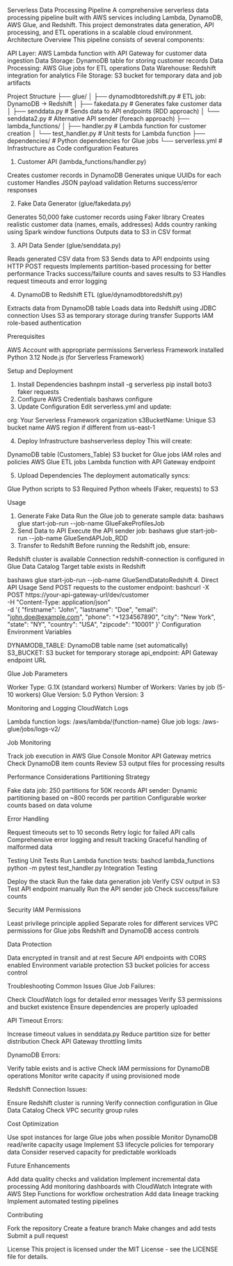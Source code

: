 Serverless Data Processing Pipeline
A comprehensive serverless data processing pipeline built with AWS services including Lambda, DynamoDB, AWS Glue, and Redshift. This project demonstrates data generation, API processing, and ETL operations in a scalable cloud environment.
Architecture Overview
This pipeline consists of several components:

API Layer: AWS Lambda function with API Gateway for customer data ingestion
Data Storage: DynamoDB table for storing customer records
Data Processing: AWS Glue jobs for ETL operations
Data Warehouse: Redshift integration for analytics
File Storage: S3 bucket for temporary data and job artifacts

Project Structure
├── glue/
│   ├── dynamodbtoredshift.py    # ETL job: DynamoDB → Redshift
│   ├── fakedata.py              # Generates fake customer data
│   ├── senddata.py              # Sends data to API endpoints (RDD approach)
│   └── senddata2.py             # Alternative API sender (foreach approach)
├── lambda_functions/
│   ├── handler.py               # Lambda function for customer creation
│   └── test_handler.py          # Unit tests for Lambda function
├── dependencies/                 # Python dependencies for Glue jobs
└── serverless.yml               # Infrastructure as Code configuration
Features
1. Customer API (lambda_functions/handler.py)

Creates customer records in DynamoDB
Generates unique UUIDs for each customer
Handles JSON payload validation
Returns success/error responses

2. Fake Data Generator (glue/fakedata.py)

Generates 50,000 fake customer records using Faker library
Creates realistic customer data (names, emails, addresses)
Adds country ranking using Spark window functions
Outputs data to S3 in CSV format

3. API Data Sender (glue/senddata.py)

Reads generated CSV data from S3
Sends data to API endpoints using HTTP POST requests
Implements partition-based processing for better performance
Tracks success/failure counts and saves results to S3
Handles request timeouts and error logging

4. DynamoDB to Redshift ETL (glue/dynamodbtoredshift.py)

Extracts data from DynamoDB table
Loads data into Redshift using JDBC connection
Uses S3 as temporary storage during transfer
Supports IAM role-based authentication

Prerequisites

AWS Account with appropriate permissions
Serverless Framework installed
Python 3.12
Node.js (for Serverless Framework)

Setup and Deployment
1. Install Dependencies
bashnpm install -g serverless
pip install boto3 faker requests
2. Configure AWS Credentials
bashaws configure
3. Update Configuration
Edit serverless.yml and update:

org: Your Serverless Framework organization
s3BucketName: Unique S3 bucket name
AWS region if different from us-east-1

4. Deploy Infrastructure
bashserverless deploy
This will create:

DynamoDB table (Customers_Table)
S3 bucket for Glue jobs
IAM roles and policies
AWS Glue ETL jobs
Lambda function with API Gateway endpoint

5. Upload Dependencies
The deployment automatically syncs:

Glue Python scripts to S3
Required Python wheels (Faker, requests) to S3

Usage
1. Generate Fake Data
Run the Glue job to generate sample data:
bashaws glue start-job-run --job-name GlueFakeProfilesJob
2. Send Data to API
Execute the API sender job:
bashaws glue start-job-run --job-name GlueSendAPIJob_RDD
3. Transfer to Redshift
Before running the Redshift job, ensure:

Redshift cluster is available
Connection redshift-connection is configured in Glue Data Catalog
Target table exists in Redshift

bashaws glue start-job-run --job-name GlueSendDatatoRedshift
4. Direct API Usage
Send POST requests to the customer endpoint:
bashcurl -X POST https://your-api-gateway-url/dev/customer \
  -H "Content-Type: application/json" \
  -d '{
    "firstname": "John",
    "lastname": "Doe",
    "email": "john.doe@example.com",
    "phone": "+1234567890",
    "city": "New York",
    "state": "NY",
    "country": "USA",
    "zipcode": "10001"
  }'
Configuration
Environment Variables

DYNAMODB_TABLE: DynamoDB table name (set automatically)
S3_BUCKET: S3 bucket for temporary storage
api_endpoint: API Gateway endpoint URL

Glue Job Parameters

Worker Type: G.1X (standard workers)
Number of Workers: Varies by job (5-10 workers)
Glue Version: 5.0
Python Version: 3

Monitoring and Logging
CloudWatch Logs

Lambda function logs: /aws/lambda/{function-name}
Glue job logs: /aws-glue/jobs/logs-v2/

Job Monitoring

Track job execution in AWS Glue Console
Monitor API Gateway metrics
Check DynamoDB item counts
Review S3 output files for processing results

Performance Considerations
Partitioning Strategy

Fake data job: 250 partitions for 50K records
API sender: Dynamic partitioning based on ~800 records per partition
Configurable worker counts based on data volume

Error Handling

Request timeouts set to 10 seconds
Retry logic for failed API calls
Comprehensive error logging and result tracking
Graceful handling of malformed data

Testing
Unit Tests
Run Lambda function tests:
bashcd lambda_functions
python -m pytest test_handler.py
Integration Testing

Deploy the stack
Run the fake data generation job
Verify CSV output in S3
Test API endpoint manually
Run the API sender job
Check success/failure counts

Security
IAM Permissions

Least privilege principle applied
Separate roles for different services
VPC permissions for Glue jobs
Redshift and DynamoDB access controls

Data Protection

Data encrypted in transit and at rest
Secure API endpoints with CORS enabled
Environment variable protection
S3 bucket policies for access control

Troubleshooting
Common Issues
Glue Job Failures:

Check CloudWatch logs for detailed error messages
Verify S3 permissions and bucket existence
Ensure dependencies are properly uploaded

API Timeout Errors:

Increase timeout values in senddata.py
Reduce partition size for better distribution
Check API Gateway throttling limits

DynamoDB Errors:

Verify table exists and is active
Check IAM permissions for DynamoDB operations
Monitor write capacity if using provisioned mode

Redshift Connection Issues:

Ensure Redshift cluster is running
Verify connection configuration in Glue Data Catalog
Check VPC security group rules

Cost Optimization

Use spot instances for large Glue jobs when possible
Monitor DynamoDB read/write capacity usage
Implement S3 lifecycle policies for temporary data
Consider reserved capacity for predictable workloads

Future Enhancements

Add data quality checks and validation
Implement incremental data processing
Add monitoring dashboards with CloudWatch
Integrate with AWS Step Functions for workflow orchestration
Add data lineage tracking
Implement automated testing pipelines

Contributing

Fork the repository
Create a feature branch
Make changes and add tests
Submit a pull request

License
This project is licensed under the MIT License - see the LICENSE file for details.
